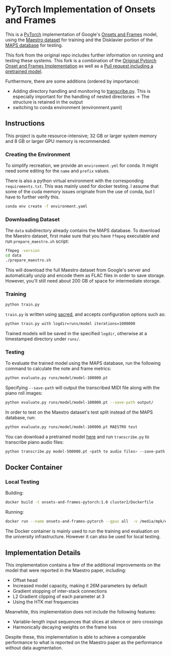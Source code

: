 # PyTorch Implementation of Onsets and Frames

This is a [PyTorch](https://pytorch.org/) implementation of
Google's [Onsets and Frames](https://magenta.tensorflow.org/onsets-frames) model, using
the [Maestro dataset](https://magenta.tensorflow.org/datasets/maestro) for training and the Disklavier portion of
the [MAPS database](http://www.tsi.telecom-paristech.fr/aao/en/2010/07/08/maps-database-a-piano-database-for-multipitch-estimation-and-automatic-transcription-of-music/)
for testing.

This fork from the original repo includes further information on running and testing these systems.
This fork is a combination of
the [Original Pytorch Onset and Frames Implementation](https://github.com/jongwook/onsets-and-frames)
as well as a [Pull request including a pretrained model](https://github.com/jongwook/onsets-and-frames/pull/18).

Furthermore, there are some additions (ordered by importance):

* Adding directory handling and monitoring to [transcribe.py](transcribe.py). This is especially important for the
  handling of nested directories -> The structure is retained in the output
* switching to conda environment (environment.yaml)

## Instructions

This project is quite resource-intensive; 32 GB or larger system memory and 8 GB or larger GPU memory is recommended.

### Creating the Environment

To simplify recreation, we provide an `environment.yml` for conda.
It might need some editing for the `name` and `prefix` values.

There is also a python virtual environment with the corresponding `requirements.txt`. This was mainly used for docker
testing. I assume that some of the cuda memory issues originate from the use of conda, but I have to further verify
this.

```bash
conda env create -f environment.yaml
```

### Downloading Dataset

The `data` subdirectory already contains the MAPS database. To download the Maestro dataset, first make sure that you
have `ffmpeg` executable and run `prepare_maestro.sh` script:

```bash
ffmpeg -version
cd data
./prepare_maestro.sh
```

This will download the full Maestro dataset from Google's server and automatically unzip and encode them as FLAC files
in order to save storage. However, you'll still need about 200 GB of space for intermediate storage.

### Training

```bash
python train.py
```

`train.py` is written using [sacred](https://sacred.readthedocs.io/), and accepts configuration options such as:

```bash
python train.py with logdir=runs/model iterations=1000000
```

Trained models will be saved in the specified `logdir`, otherwise at a timestamped directory under `runs/`.

### Testing

To evaluate the trained model using the MAPS database, run the following command to calculate the note and frame
metrics:

```bash
python evaluate.py runs/model/model-100000.pt
```

Specifying `--save-path` will output the transcribed MIDI file along with the piano roll images:

```bash
python evaluate.py runs/model/model-100000.pt --save-path output/
```

In order to test on the Maestro dataset's test split instead of the MAPS database, run:

```bash
python evaluate.py runs/model/model-100000.pt MAESTRO test
```

You can download a pretrained
model [here](https://drive.google.com/file/d/1Mj2Em07Lvl3mvDQCCxOYHjPiB-S0WGT1/view?usp=sharing) and run `transcribe.py`
to transcribe piano audio files:

```bash
python transcribe.py model-500000.pt <path to audio files> --save-path output/
```

## Docker Container

### Local Testing

Building:

```bash
docker build -t onsets-and-frames-pytorch:1.0 cluster2/Dockerfile
```

Running:

```bash
docker run --name onsets-and-frames-pytorch --gpus all  -v /media/mpk/external-nvme/onsets-and-frames-pytorch/data/MAESTRO:/workspace/data/MAESTRO -v /media/mpk/external-nvme/onsets-and-frames-pytorch/runs:/workspace/runs -t onsets-and-frames-pytorch:1.0
```

The Docker container is mainly used to run the training and evaluation on the university infrastructure. However
it can also be used for local testing.

## Implementation Details

This implementation contains a few of the additional improvements on the model that were reported in the Maestro paper,
including:

* Offset head
* Increased model capacity, making it 26M parameters by default
* Gradient stopping of inter-stack connections
* L2 Gradient clipping of each parameter at 3
* Using the HTK mel frequencies

Meanwhile, this implementation does not include the following features:

* Variable-length input sequences that slices at silence or zero crossings
* Harmonically decaying weights on the frame loss

Despite these, this implementation is able to achieve a comparable performance to what is reported on the Maestro paper
as the performance without data augmentation.
